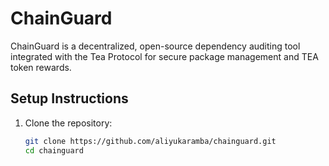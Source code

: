 # ChainGuard

ChainGuard is a decentralized, open-source dependency auditing tool integrated with the Tea Protocol for secure package management and TEA token rewards.

## Setup Instructions

1. Clone the repository:
   ```bash
   git clone https://github.com/aliyukaramba/chainguard.git
   cd chainguard